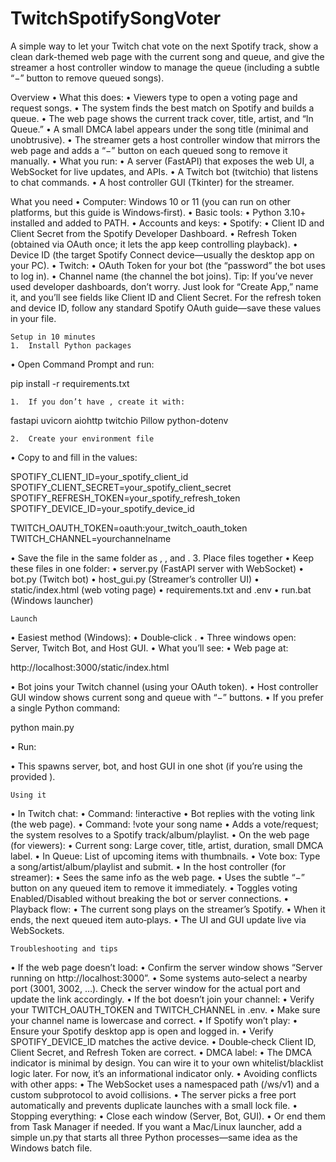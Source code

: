 # TwitchSpotifySongVoter
A simple way to let your Twitch chat vote on the next Spotify track, show a clean dark-themed web page with the current song and queue, and give the streamer a host controller window to manage the queue (including a subtle “−” button to remove queued songs).

Overview
• 	What this does:
• 	Viewers type  to open a voting page and request songs.
• 	The system finds the best match on Spotify and builds a queue.
• 	The web page shows the current track cover, title, artist, and “In Queue.”
• 	A small DMCA label appears under the song title (minimal and unobtrusive).
• 	The streamer gets a host controller window that mirrors the web page and adds a “−” button on each queued song to remove it manually.
• 	What you run:
• 	A server (FastAPI) that exposes the web UI, a WebSocket for live updates, and APIs.
• 	A Twitch bot (twitchio) that listens to chat commands.
• 	A host controller GUI (Tkinter) for the streamer.

What you need
• 	Computer: Windows 10 or 11 (you can run on other platforms, but this guide is Windows‑first).
• 	Basic tools:
• 	Python 3.10+ installed and added to PATH.
• 	Accounts and keys:
• 	Spotify:
• 	Client ID and Client Secret from the Spotify Developer Dashboard.
• 	Refresh Token (obtained via OAuth once; it lets the app keep controlling playback).
• 	Device ID (the target Spotify Connect device—usually the desktop app on your PC).
• 	Twitch:
• 	OAuth Token for your bot (the “password” the bot uses to log in).
• 	Channel name (the channel the bot joins).
Tip: If you’ve never used developer dashboards, don’t worry. Just look for “Create App,” name it, and you’ll see fields like Client ID and Client Secret. For the refresh token and device ID, follow any standard Spotify OAuth guide—save these values in your  file.

	Setup in 10 minutes
	1. 	Install Python packages
• 	Open Command Prompt and run:

pip install -r requirements.txt

	1. 	If you don’t have , create it with:
	
fastapi
uvicorn
aiohttp
twitchio
Pillow
python-dotenv

	2. 	Create your environment file
• 	Copy  to  and fill in the values:

SPOTIFY_CLIENT_ID=your_spotify_client_id
SPOTIFY_CLIENT_SECRET=your_spotify_client_secret
SPOTIFY_REFRESH_TOKEN=your_spotify_refresh_token
SPOTIFY_DEVICE_ID=your_spotify_device_id

TWITCH_OAUTH_TOKEN=oauth:your_twitch_oauth_token
TWITCH_CHANNEL=yourchannelname

• 	Save the file in the same folder as , , and .
	3. 	Place files together
• 	Keep these files in one folder:
• 	server.py (FastAPI server with WebSocket)
• 	bot.py (Twitch bot)
• 	host_gui.py (Streamer’s controller UI)
• 	static/index.html (web voting page)
• 	requirements.txt and .env
• 	run.bat (Windows launcher)

	Launch
• 	Easiest method (Windows):
• 	Double‑click .
• 	Three windows open: Server, Twitch Bot, and Host GUI.
• 	What you’ll see:
• 	Web page at:

http://localhost:3000/static/index.html

• 	Bot joins your Twitch channel (using your OAuth token).
• 	Host controller GUI window shows current song and queue with “−” buttons.
• 	If you prefer a single Python command:

python main.py


• 	Run:

• 	This spawns server, bot, and host GUI in one shot (if you’re using the provided ).

	Using it
• 	In Twitch chat:
• 	Command: !interactive
• 	Bot replies with the voting link (the web page).
• 	Command: !vote your song name
• 	Adds a vote/request; the system resolves to a Spotify track/album/playlist.
• 	On the web page (for viewers):
• 	Current song: Large cover, title, artist, duration, small DMCA label.
• 	In Queue: List of upcoming items with thumbnails.
• 	Vote box: Type a song/artist/album/playlist and submit.
• 	In the host controller (for streamer):
• 	Sees the same info as the web page.
• 	Uses the subtle “−” button on any queued item to remove it immediately.
• 	Toggles voting Enabled/Disabled without breaking the bot or server connections.
• 	Playback flow:
• 	The current song plays on the streamer’s Spotify.
• 	When it ends, the next queued item auto‑plays.
• 	The UI and GUI update live via WebSockets.

	Troubleshooting and tips
• 	If the web page doesn’t load:
• 	Confirm the server window shows “Server running on http://localhost:3000”.
• 	Some systems auto‑select a nearby port (3001, 3002, …). Check the server window for the actual port and update the link accordingly.
• 	If the bot doesn’t join your channel:
• 	Verify your TWITCH_OAUTH_TOKEN and TWITCH_CHANNEL in .env.
• 	Make sure your channel name is lowercase and correct.
• 	If Spotify won’t play:
• 	Ensure your Spotify desktop app is open and logged in.
• 	Verify SPOTIFY_DEVICE_ID matches the active device.
• 	Double‑check Client ID, Client Secret, and Refresh Token are correct.
• 	DMCA label:
• 	The DMCA indicator is minimal by design. You can wire it to your own whitelist/blacklist logic later. For now, it’s an informational indicator only.
• 	Avoiding conflicts with other apps:
• 	The WebSocket uses a namespaced path (/ws/v1) and a custom subprotocol to avoid collisions.
• 	The server picks a free port automatically and prevents duplicate launches with a small lock file.
• 	Stopping everything:
• 	Close each window (Server, Bot, GUI).
• 	Or end them from Task Manager if needed.
If you want a Mac/Linux launcher, add a simple un.py that starts all three Python processes—same idea as the Windows batch file.
